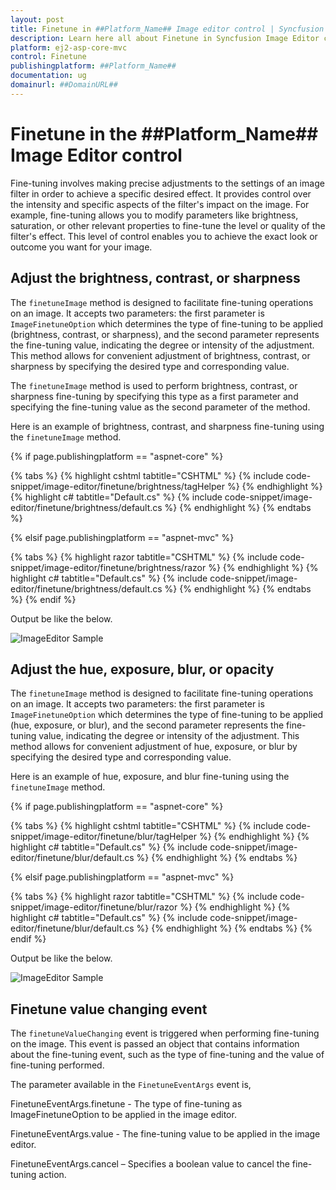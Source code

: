 ```yaml
---
layout: post
title: Finetune in ##Platform_Name## Image editor control | Syncfusion
description: Learn here all about Finetune in Syncfusion Image Editor control of Syncfusion Essential JS 2 and more.
platform: ej2-asp-core-mvc
control: Finetune 
publishingplatform: ##Platform_Name##
documentation: ug
domainurl: ##DomainURL##
---
```


# Finetune in the ##Platform_Name## Image Editor control

Fine-tuning involves making precise adjustments to the settings of an image filter in order to achieve a specific desired effect. It provides control over the intensity and specific aspects of the filter's impact on the image. For example, fine-tuning allows you to modify parameters like brightness, saturation, or other relevant properties to fine-tune the level or quality of the filter's effect. This level of control enables you to achieve the exact look or outcome you want for your image.

## Adjust the brightness, contrast, or sharpness

The `finetuneImage` method is designed to facilitate fine-tuning operations on an image. It accepts two parameters: the first parameter is `ImageFinetuneOption` which determines the type of fine-tuning to be applied (brightness, contrast, or sharpness), and the second parameter represents the fine-tuning value, indicating the degree or intensity of the adjustment. This method allows for convenient adjustment of brightness, contrast, or sharpness by specifying the desired type and corresponding value.

The `finetuneImage` method is used to perform brightness, contrast, or sharpness fine-tuning by specifying this type as a first parameter and specifying the fine-tuning value as the second parameter of the method. 

Here is an example of brightness, contrast, and sharpness fine-tuning using the `finetuneImage` method.

{% if page.publishingplatform == "aspnet-core" %}

{% tabs %}
{% highlight cshtml tabtitle="CSHTML" %}
{% include code-snippet/image-editor/finetune/brightness/tagHelper %}
{% endhighlight %}
{% highlight c# tabtitle="Default.cs" %}
{% include code-snippet/image-editor/finetune/brightness/default.cs %}
{% endhighlight %}
{% endtabs %}

{% elsif page.publishingplatform == "aspnet-mvc" %}

{% tabs %}
{% highlight razor tabtitle="CSHTML" %}
{% include code-snippet/image-editor/finetune/brightness/razor %}
{% endhighlight %}
{% highlight c# tabtitle="Default.cs" %}
{% include code-snippet/image-editor/finetune/brightness/default.cs %}
{% endhighlight %}
{% endtabs %}
{% endif %}

Output be like the below.

![ImageEditor Sample](images/image-editor-brightness.jpg)

## Adjust the hue, exposure, blur, or opacity 

The `finetuneImage` method is designed to facilitate fine-tuning operations on an image. It accepts two parameters: the first parameter is `ImageFinetuneOption` which determines the type of fine-tuning to be applied (hue, exposure, or blur), and the second parameter represents the fine-tuning value, indicating the degree or intensity of the adjustment. This method allows for convenient adjustment of hue, exposure, or blur by specifying the desired type and corresponding value.

Here is an example of hue, exposure, and blur fine-tuning using the `finetuneImage` method.

{% if page.publishingplatform == "aspnet-core" %}

{% tabs %}
{% highlight cshtml tabtitle="CSHTML" %}
{% include code-snippet/image-editor/finetune/blur/tagHelper %}
{% endhighlight %}
{% highlight c# tabtitle="Default.cs" %}
{% include code-snippet/image-editor/finetune/blur/default.cs %}
{% endhighlight %}
{% endtabs %}

{% elsif page.publishingplatform == "aspnet-mvc" %}

{% tabs %}
{% highlight razor tabtitle="CSHTML" %}
{% include code-snippet/image-editor/finetune/blur/razor %}
{% endhighlight %}
{% highlight c# tabtitle="Default.cs" %}
{% include code-snippet/image-editor/finetune/blur/default.cs %}
{% endhighlight %}
{% endtabs %}
{% endif %}

Output be like the below.

![ImageEditor Sample](images/image-editor-blur.jpg)

## Finetune value changing event 

The `finetuneValueChanging` event is triggered when performing fine-tuning on the image. This event is passed an object that contains information about the fine-tuning event, such as the type of fine-tuning and the value of fine-tuning performed. 

The parameter available in the `FinetuneEventArgs` event is, 

FinetuneEventArgs.finetune - The type of fine-tuning as ImageFinetuneOption to be applied in the image editor. 

FinetuneEventArgs.value - The fine-tuning value to be applied in the image editor. 

FinetuneEventArgs.cancel – Specifies a boolean value to cancel the fine-tuning action. 